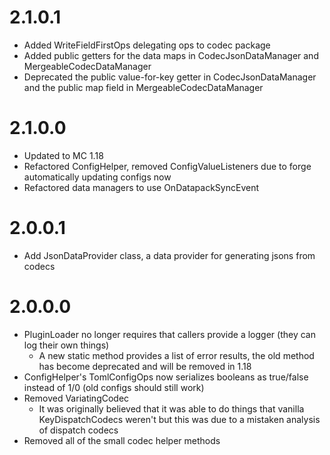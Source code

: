 # 2.1.0.1
* Added WriteFieldFirstOps delegating ops to codec package
* Added public getters for the data maps in CodecJsonDataManager and MergeableCodecDataManager
* Deprecated the public value-for-key getter in CodecJsonDataManager and the public map field in MergeableCodecDataManager

# 2.1.0.0
* Updated to MC 1.18
* Refactored ConfigHelper, removed ConfigValueListeners due to forge automatically updating configs now
* Refactored data managers to use OnDatapackSyncEvent

# 2.0.0.1
* Add JsonDataProvider class, a data provider for generating jsons from codecs

# 2.0.0.0
* PluginLoader no longer requires that callers provide a logger (they can log their own things)
  * A new static method provides a list of error results, the old method has become deprecated and will be removed in 1.18
* ConfigHelper's TomlConfigOps now serializes booleans as true/false instead of 1/0 (old configs should still work)
* Removed VariatingCodec
  * It was originally believed that it was able to do things that vanilla KeyDispatchCodecs weren't but this was due to a mistaken analysis of dispatch codecs
* Removed all of the small codec helper methods